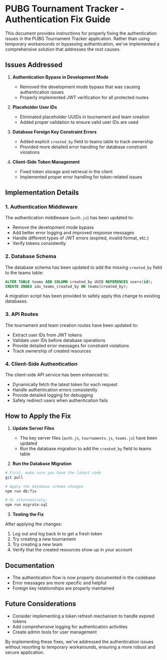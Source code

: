 # PUBG Tournament Tracker - Authentication Fix Guide

This document provides instructions for properly fixing the authentication issues in the PUBG Tournament Tracker application. Rather than using temporary workarounds or bypassing authentication, we've implemented a comprehensive solution that addresses the root causes.

## Issues Addressed

1. **Authentication Bypass in Development Mode**
   - Removed the development mode bypass that was causing authentication issues
   - Properly implemented JWT verification for all protected routes

2. **Placeholder User IDs**
   - Eliminated placeholder UUIDs in tournament and team creation
   - Added proper validation to ensure valid user IDs are used

3. **Database Foreign Key Constraint Errors**
   - Added explicit `created_by` field to teams table to track ownership
   - Provided more detailed error handling for database constraint violations

4. **Client-Side Token Management**
   - Fixed token storage and retrieval in the client
   - Implemented proper error handling for token-related issues

## Implementation Details

### 1. Authentication Middleware

The authentication middleware (`auth.js`) has been updated to:
- Remove the development mode bypass
- Add better error logging and improved response messages
- Handle different types of JWT errors (expired, invalid format, etc.)
- Verify tokens consistently

### 2. Database Schema

The database schema has been updated to add the missing `created_by` field to the teams table:

```sql
ALTER TABLE teams ADD COLUMN created_by UUID REFERENCES users(id);
CREATE INDEX idx_teams_created_by ON teams(created_by);
```

A migration script has been provided to safely apply this change to existing databases.

### 3. API Routes

The tournament and team creation routes have been updated to:
- Extract user IDs from JWT tokens
- Validate user IDs before database operations
- Provide detailed error messages for constraint violations
- Track ownership of created resources

### 4. Client-Side Authentication

The client-side API service has been enhanced to:
- Dynamically fetch the latest token for each request
- Handle authentication errors consistently
- Provide detailed logging for debugging
- Safely redirect users when authentication fails

## How to Apply the Fix

1. **Update Server Files**
   - The key server files (`auth.js`, `tournaments.js`, `teams.js`) have been updated
   - Run the database migration to add the `created_by` field to teams table

2. **Run the Database Migration**

```bash
# First, make sure you have the latest code
git pull

# Apply the database schema changes
npm run db:fix

# Or alternatively:
npm run migrate:sql
```

3. **Testing the Fix**

After applying the changes:

1. Log out and log back in to get a fresh token
2. Try creating a new tournament
3. Try creating a new team
4. Verify that the created resources show up in your account

## Documentation

- The authentication flow is now properly documented in the codebase
- Error messages are more specific and helpful
- Foreign key relationships are properly maintained

## Future Considerations

- Consider implementing a token refresh mechanism to handle expired tokens
- Add comprehensive logging for authentication activities
- Create admin tools for user management

By implementing these fixes, we've addressed the authentication issues without resorting to temporary workarounds, ensuring a more robust and secure application.
